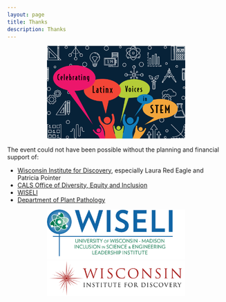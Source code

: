```yaml
---
layout: page
title: Thanks
description: Thanks
---
```


<div style="text-align: center;">
    <img src="../assets/pics/LATINXinSTEM2.png" width="320">
</div>

The event could not have been possible without the planning and financial support of:

- [Wisconsin Institute for Discovery](https://wid.wisc.edu/), especially Laura Red Eagle and Patricia Pointer
- [CALS Office of Diversity, Equity and Inclusion](https://admin.cals.wisc.edu/offices/dei/)
- [WISELI](https://wiseli.wisc.edu/)
- [Department of Plant Pathology](https://plantpath.wisc.edu/)


<div style="text-align: center;">
    <img src="../assets/pics/wiseli-logo2-color.jpg" width="320">
    <img src="../assets/pics/wid.png" width="320">
</div>